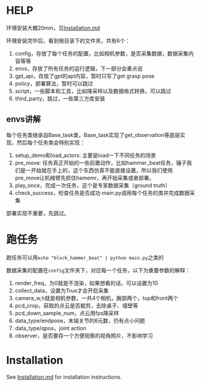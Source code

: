 # HELP
环境安装大概20min，见[Installation.md](./Installation.md)

环境安装完毕后，看到根目录下的文件夹，共有6个：
1. config，存放了每个任务的配置，比如相机参数，是否采集数据，数据采集内容等等
2. envs，存放了所有任务的运行逻辑，下一部分会重点说
3. gpt_api，存放了gpt的api内容，暂时只写了get grasp pose
4. policy，部署算法，暂时可以跳过
5. script，一些脚本和工具，比如降采样以及数据格式转换，可以跳过
6. third_party，跳过，一些第三方库安装

## envs讲解
每个任务类继承自Base_task类，Base_task实现了get_observation等底层实现，然后每个任务类会特别实现：
1. setup_demo和load_actors: 主要是load一下不同任务的场景
2. pre_move: 任务真正开始的一些前置动作，比如hammer_beat任务，锤子我们是一开始就在手上的，这个东西仿真不能直接设置，所以我们使用pre_move让机械臂先抓住hamemr，再开始采集或者部署。
3. play_once，完成一次任务，这个是专家数据采集（ground truth）
4. check_success，检查任务是否成功
main.py调用每个任务的类并完成数据采集

部署实现不重要，先跳过。

# 跑任务
跑任务可以用`echo "block_hammer_beat" | python main.py`之类的

数据采集的配置在`config`文件夹下，对应每一个任务，以下为重要参数的解释：
1. render_freq，为0就是不渲染，如果想看的话，可以设置为10
2. collect_data，设置为True才会开启采集
3. camera_w,h就是相机参数，一共4个相机，腕部两个，top和front两个
4. pcd_crop，获取的点云是否裁剪，去除桌子、墙壁等
5. pcd_down_sample_num，点云用fps降采样
6. data_type/endpose，末端关节的6元数，仍有点小问题
7. data_type/qpos，joint action
8. observer，是否要存一个方便观察的视角照片，不影响学习

# Installation
See [Installation.md](./Installation.md) for installation instructions. 

